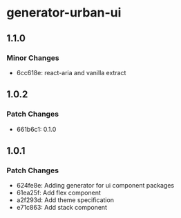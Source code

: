 # generator-urban-ui

## 1.1.0

### Minor Changes

- 6cc618e: react-aria and vanilla extract

## 1.0.2

### Patch Changes

- 661b6c1: 0.1.0

## 1.0.1

### Patch Changes

- 624fe8e: Adding generator for ui component packages
- 61ea25f: Add flex component
- a2f293d: Add theme specification
- e71c863: Add stack component
